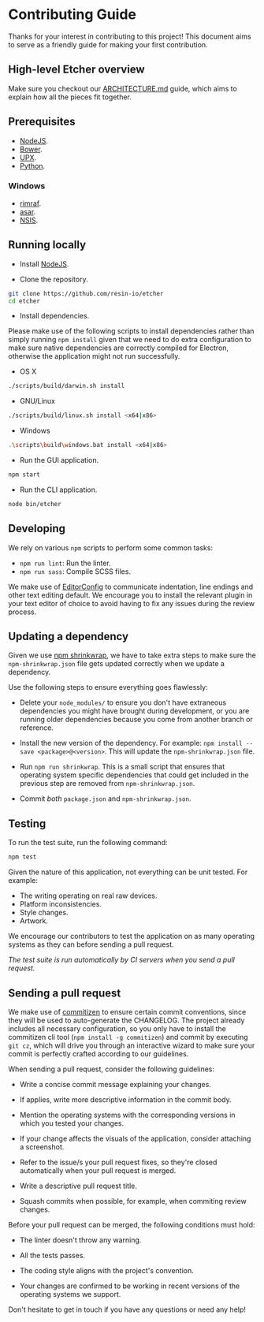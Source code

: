 Contributing Guide
==================

Thanks for your interest in contributing to this project! This document aims to
serve as a friendly guide for making your first contribution.

High-level Etcher overview
--------------------------

Make sure you checkout our [ARCHITECTURE.md][ARCHITECTURE] guide, which aims to
explain how all the pieces fit together.

Prerequisites
-------------

- [NodeJS](https://nodejs.org).
- [Bower](http://bower.io).
- [UPX](http://upx.sourceforge.net).
- [Python](https://www.python.org).

### Windows

- [rimraf](https://github.com/isaacs/rimraf).
- [asar](https://github.com/electron/asar).
- [NSIS](http://nsis.sourceforge.net/Main_Page).

Running locally
---------------

- Install [NodeJS](https://nodejs.org/en/).

- Clone the repository.

```sh
git clone https://github.com/resin-io/etcher
cd etcher
```

- Install dependencies.

Please make use of the following scripts to install dependencies rather than
simply running `npm install` given that we need to do extra configuration to
make sure native dependencies are correctly compiled for Electron, otherwise
the application might not run successfully.

  - OS X

  ```sh
  ./scripts/build/darwin.sh install
  ```

  - GNU/Linux

  ```sh
  ./scripts/build/linux.sh install <x64|x86>
  ```

  - Windows

  ```sh
  .\scripts\build\windows.bat install <x64|x86>
  ```

- Run the GUI application.

```sh
npm start
```

- Run the CLI application.

```sh
node bin/etcher
```

Developing
----------

We rely on various `npm` scripts to perform some common tasks:

- `npm run lint`: Run the linter.
- `npm run sass`: Compile SCSS files.

We make use of [EditorConfig] to communicate indentation, line endings and
other text editing default. We encourage you to install the relevant plugin in
your text editor of choice to avoid having to fix any issues during the review
process.

Updating a dependency
---------------------

Given we use [npm shrinkwrap][shrinkwrap], we have to take extra steps to make
sure the `npm-shrinkwrap.json` file gets updated correctly when we update a
dependency.

Use the following steps to ensure everything goes flawlessly:

- Delete your `node_modules/` to ensure you don't have extraneous dependencies
  you might have brought during development, or you are running older
  dependencies because you come from another branch or reference.

- Install the new version of the dependency. For example: `npm install --save
  <package>@<version>`. This will update the `npm-shrinkwrap.json` file.

- Run `npm run shrinkwrap`. This is a small script that ensures that operating
  system specific dependencies that could get included in the previous step are
  removed from `npm-shrinkwrap.json`.

- Commit *both* `package.json` and `npm-shrinkwrap.json`.

Testing
-------

To run the test suite, run the following command:

```sh
npm test
```

Given the nature of this application, not everything can be unit tested. For
example:

- The writing operating on real raw devices.
- Platform inconsistencies.
- Style changes.
- Artwork.

We encourage our contributors to test the application on as many operating
systems as they can before sending a pull request.

*The test suite is run automatically by CI servers when you send a pull
request.*

Sending a pull request
----------------------

We make use of [commitizen] to ensure certain commit conventions, since they
will be used to auto-generate the CHANGELOG. The project already includes all
necessary configuration, so you only have to install the commitizen cli tool
(`npm install -g commitizen`) and commit by executing `git cz`, which will
drive you through an interactive wizard to make sure your commit is perfectly
crafted according to our guidelines.

When sending a pull request, consider the following guidelines:

- Write a concise commit message explaining your changes.

- If applies, write more descriptive information in the commit body.

- Mention the operating systems with the corresponding versions in which you
tested your changes.

- If your change affects the visuals of the application, consider attaching a
screenshot.

- Refer to the issue/s your pull request fixes, so they're closed automatically
when your pull request is merged.

- Write a descriptive pull request title.

- Squash commits when possible, for example, when commiting review changes.

Before your pull request can be merged, the following conditions must hold:

- The linter doesn't throw any warning.

- All the tests passes.

- The coding style aligns with the project's convention.

- Your changes are confirmed to be working in recent versions of the operating
systems we support.

Don't hesitate to get in touch if you have any questions or need any help!

[ARCHITECTURE]: https://github.com/resin-io/etcher/blob/master/docs/ARCHITECTURE.md
[EditorConfig]: http://editorconfig.org
[commitizen]: https://commitizen.github.io/cz-cli/#making-your-repo-commitizen-friendly
[shrinkwrap]: https://docs.npmjs.com/cli/shrinkwrap
